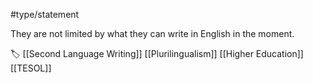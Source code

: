 #type/statement 

They are not limited by what they can write in English in the moment.

🏷 [[Second Language Writing]] [[Plurilingualism]] [[Higher Education]] [[TESOL]]